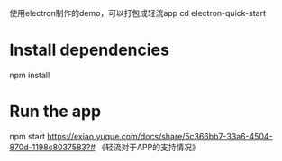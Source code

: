 使用electron制作的demo，可以打包成轻流app
cd electron-quick-start
# Install dependencies
npm install
# Run the app
npm start
https://exiao.yuque.com/docs/share/5c366bb7-33a6-4504-870d-1198c8037583?# 《轻流对于APP的支持情况》
